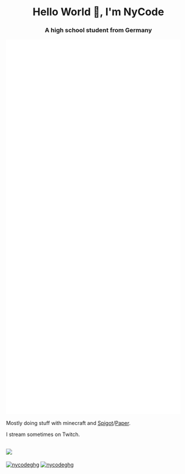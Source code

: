 <h1 align="center">
Hello World 👋, I'm NyCode
</h1>
<h3 align="center">A high school student from Germany</h3>

![GitHub metrics](https://github.com/NyCodeGHG/NyCodeGHG/blob/master/github-metrics.svg)

Mostly doing stuff with minecraft and [Spigot](https://spigotmc.org)/[Paper](https://papermc.io).

I stream sometimes on Twitch.

<a href="https://twitch.tv/NyCodeGHG">
  <br>
<img width="50px" src="https://brand.twitch.tv/assets/logos/svg/glitch/purple.svg">
</a>

<a href="https://twitter.com/nycodeghg" target="blank"><img align="center" src="https://cdn.jsdelivr.net/npm/simple-icons@3.0.1/icons/twitter.svg" alt="nycodeghg" height="30" width="30" /></a>
<a href="https://instagram.com/nycodeghg" target="blank"><img align="center" src="https://cdn.jsdelivr.net/npm/simple-icons@3.0.1/icons/instagram.svg" alt="nycodeghg" height="30" width="30" /></a>
